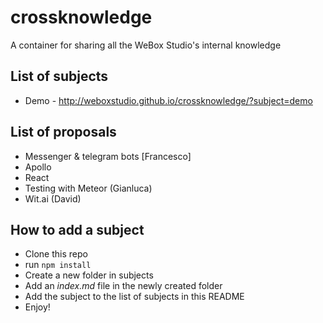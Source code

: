 # crossknowledge
A container for sharing all the WeBox Studio's internal knowledge

## List of subjects
* Demo - http://weboxstudio.github.io/crossknowledge/?subject=demo

## List of proposals
* Messenger & telegram bots [Francesco]
* Apollo
* React
* Testing with Meteor (Gianluca)
* Wit.ai (David)

## How to add a subject
* Clone this repo
* run `npm install`
* Create a new folder in subjects
* Add an _index.md_ file in the newly created folder
* Add the subject to the list of subjects in this README
* Enjoy!
